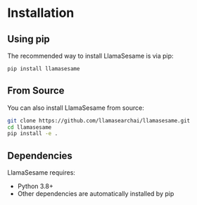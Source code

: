 # Installation

## Using pip

The recommended way to install LlamaSesame is via pip:

```bash
pip install llamasesame
```

## From Source

You can also install LlamaSesame from source:

```bash
git clone https://github.com/llamasearchai/llamasesame.git
cd llamasesame
pip install -e .
```

## Dependencies

LlamaSesame requires:

- Python 3.8+
- Other dependencies are automatically installed by pip
